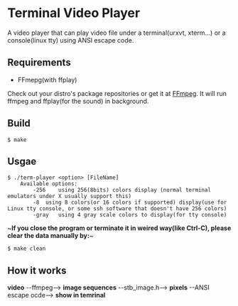# Terminal Video Player
A video player that can play video file under a terminal(urxvt, xterm...) or a console(linux tty) using ANSI escape code.

## Requirements
* FFmepg(with ffplay)

Check out your distro's package repositories or get it at [FFmpeg](https://www.ffmpeg.org). It will run ffmpeg and ffplay(for the sound) in background.

## Build
	$ make

## Usgae
	$ ./term-player <option> [FileName]
        Available options:
			-256	using 256(8bits) colors display (normal terminal emulators under X usually support this)
			-8	using 8 colors(or 16 colors if supported) display(use for Linux tty console, or some ssh software that doesn't have 256 colors)
			-gray	using 4 gray scale colors to display(for tty console)
~**If you close the program or terminate it in weired way(like Ctrl-C), please clear the data manually by:**~

	$ make clean

## How it works

**video**  --ffmpeg--> **image sequences** --stb_image.h--> **pixels** --ANSI escape ocde--> **show in temrinal**

